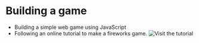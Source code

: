 # Building a game
- Building a simple web game using JavaScript
- Following an online tutorial to make a fireworks game.
![Visit the tutorial](https://www.webtips.dev/fireworks-in-javascript#setting-up-the-project)
